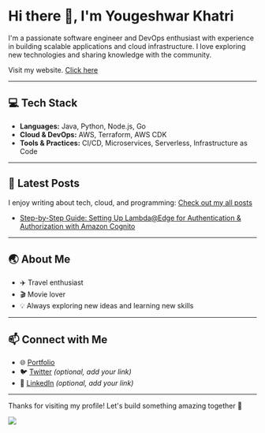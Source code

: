 # Hi there 👋, I'm Yougeshwar Khatri

I'm a passionate software engineer and DevOps enthusiast with experience in building scalable applications and cloud infrastructure. I love exploring new technologies and sharing knowledge with the community.

Visit my website. [Click here](https://ykhatri.dev) 

---

## 💻 Tech Stack

- **Languages:** Java, Python, Node.js, Go  
- **Cloud & DevOps:** AWS, Terraform, AWS CDK  
- **Tools & Practices:** CI/CD, Microservices, Serverless, Infrastructure as Code  

---

## 📝 Latest Posts

I enjoy writing about tech, cloud, and programming: [Check out my all posts](https://ykhatri.dev/posts/)

- [Step-by-Step Guide: Setting Up Lambda@Edge for Authentication & Authorization with Amazon Cognito](https://ykhatri.dev/posts/step-by-step-guide-setting-up-lambda-at-edge-for-authentication-and-authorization-with-amazon-cognito/)

---

## 🌏 About Me

- ✈️ Travel enthusiast  
- 🎬 Movie lover  
- 💡 Always exploring new ideas and learning new skills  

---

## 📫 Connect with Me

- 🌐 [Portfolio](https://ykhatri.dev)
- 🐦 [Twitter](https://x.com/ypkkhatri) *(optional, add your link)*  
- 💼 [LinkedIn](https://www.linkedin.com/yougeshwar-khatri) *(optional, add your link)*  

---

Thanks for visiting my profile! Let's build something amazing together 🚀

<img align="center" src="https://github-readme-stats.vercel.app/api?username=ypkkhatri&show_icons=true&theme=onedark" />
